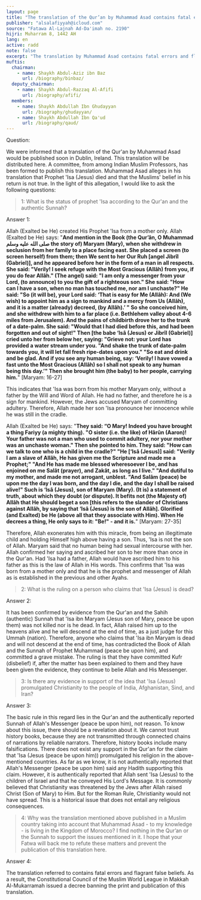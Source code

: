 ```yaml
---
layout: page
title: "The translation of the Qur’an by Muhammad Asad contains fatal errors and flagrant false beliefs"
publisher: "alsalafiyyah@icloud.com"
source: "Fatawa Al-Lajnah Ad-Da'imah no. 2190"
hijri: Muharram 8, 1442 AH
lang: en
active: radd
note: false
excerpt: "The translation by Muhammad Asad contains fatal errors and flagrant false beliefs. As a result, the Constitutional Council of the Muslim World League in Makkah Al-Mukarramah issued a decree banning the print and publication of this translation."
muftis:
  chairman: 
    - name: Shaykh Abdul-Aziz ibn Baz
      url: /biography/binbaz/
  deputy_chairman: 
    - name: Shaykh Abdul-Razzaq Al-Afifi
      url: /biography/afifi/
  members: 
    - name: Shaykh Abdullah Ibn Ghudayyan
      url: /biography/ghudayyan/
    - name: Shaykh Abdullah Ibn Qa'ud
      url: /biography/qaud/
---
```


Question:

We were informed that a translation of the Qur'an by Muhammad Asad would be published soon in  Dublin, Ireland. This translation will be distributed here. A committee, from among Indian Muslim Professors, has been formed to publish this translation.  Muhammad Asad alleges in his translation that Prophet 'Isa (Jesus) died and that the Muslims' belief in his return is not true. In the light of this allegation, I would like to ask the following questions: 

> 1: What is the status of prophet 'Isa according to the Qur'an and the authentic Sunnah? 

Answer 1:

Allah (Exalted be He) created His Prophet 'Isa from a mother only. Allah (Exalted be He) says: "**And mention in the Book (the Qur’ân, O Muhammad صلى الله عليه وسلم the story of) Maryam (Mary), when she withdrew in seclusion from her family to a place facing east. She placed a screen (to screen herself) from them; then We sent to her Our Ruh [angel Jibrîl (Gabriel)], and he appeared before her in the form of a man in all respects. She said: "Verily! I seek refuge with the Most Gracious (Allâh) from you, if you do fear Allâh." (The angel) said: "I am only a messenger from your Lord, (to announce) to you the gift of a righteous son." She said: "How can I have a son, when no man has touched me, nor am I unchaste?" He said: "So (it will be), your Lord said: ‘That is easy for Me (Allâh): And (We wish) to appoint him as a sign to mankind and a mercy from Us (Allâh), and it is a matter (already) decreed, (by Allâh).’ " So she conceived him, and she withdrew with him to a far place (i.e. Bethlehem valley about 4-6 miles from Jerusalem). And the pains of childbirth drove her to the trunk of a date-palm. She said: "Would that I had died before this, and had been forgotten and out of sight!" Then [the babe ‘Isâ (Jesus) or Jibrîl (Gabriel)] cried unto her from below her, saying: "Grieve not: your Lord has provided a water stream under you. "And shake the trunk of date-palm towards you, it will let fall fresh ripe-dates upon you." "So eat and drink and be glad. And if you see any human being, say: ‘Verily! I have vowed a fast unto the Most Gracious (Allâh) so I shall not speak to any human being this day.’" Then she brought him (the baby) to her people, carrying him.**" [Maryam: 16-27]

This indicates that 'Isa was born from his mother Maryam only, without a father by the Will and Word of Allah. He had no father, and therefore he is a sign for mankind. However, the Jews accused Maryam of committing adultery. Therefore, Allah made her son 'Isa pronounce her innocence while he was still in the cradle. 

Allah (Exalted be He) says: "**They said: “O Mary! Indeed you have brought a thing Fariyy (a mighty thing). "O sister (i.e. the like) of Hârûn (Aaron)! Your father was not a man who used to commit adultery, nor your mother was an unchaste woman." Then she pointed to him. They said: "How can we talk to one who is a child in the cradle?" "He [‘Isâ (Jesus)] said: "Verily I am a slave of Allâh, He has given me the Scripture and made me a Prophet;" "And He has made me blessed wheresoever I be, and has enjoined on me Salât (prayer), and Zakât, as long as I live." "And dutiful to my mother, and made me not arrogant, unblest. "And Salâm (peace) be upon me the day I was born, and the day I die, and the day I shall be raised alive!" Such is ‘Isâ (Jesus), son of Maryam (Mary). (It is) a statement of truth, about which they doubt (or dispute). It befits not (the Majesty of) Allâh that He should beget a son [this refers to the slander of Christians against Allâh, by saying that ‘Isâ (Jesus) is the son of Allâh]. Glorified (and Exalted) be He (above all that they associate with Him). When He decrees a thing, He only says to it: "Be!" - and it is.**" [Maryam: 27-35]

Therefore, Allah exonerates him with this miracle, from being an illegitimate child and holding Himself high above having a son. Thus, 'Isa is not the son of Allah. Maryam said that no human being had sexual intercourse with her. Allah confirmed her saying and ascribed her son to her more than once in the Qur'an. Had 'Isa had a father, Allah would have ascribed him to his father as this is the law of Allah in His words. This confirms that 'Isa was born from a mother only and that he is the prophet and messenger of Allah as is established in the previous and other Ayahs.

> 2: What is the ruling on a person who claims that 'Isa (Jesus) is dead?

Answer 2:

It has been confirmed by evidence from the Qur'an and the Sahih (authentic) Sunnah that 'Isa ibn Maryam (Jesus son of Mary, peace be upon them) was not killed nor is he dead. In fact, Allah raised him up to the heavens alive and he will descend at the end of time, as a just judge for this Ummah (nation). Therefore, anyone who claims that 'Isa ibn Maryam is dead and will not descend at the end of time, has contradicted the Book of Allah and the Sunnah of Prophet Muhammad (peace be upon him), and committed a grave mistake. The ruling is that they have committed Kufr (disbelief) if, after the matter has been explained to them and they have been given the evidence, they continue to belie Allah and His Messenger. 

> 3: Is there any evidence in support of the idea that 'Isa (Jesus) promulgated Christianity to the people of India, Afghanistan, Sind, and Iran? 

Answer 3:

The basic rule in this regard lies in the Qur'an and the authentically reported Sunnah of Allah's Messenger (peace be upon him), not reason. To know about this issue, there should be a revelation about it. We cannot trust history books, because they are not transmitted through connected chains of narrations by reliable narrators. Therefore, history books include many falsifications. There does not exist any support in the Qur'an for the claim that 'Isa (Jesus (peace be upon him)) promulgated his religion in the above-mentioned countries. As far as we know, it is not authentically reported that Allah's Messenger (peace be upon him) said any Hadith supporting this claim. However, it is authentically reported that Allah sent 'Isa (Jesus) to the children of Israel and that he conveyed His Lord's Message. It is commonly believed that Christianity was threatened by the Jews after Allah raised Christ (Son of Mary) to Him. But for the Roman Rule, Christianity would not have spread. This is a historical issue that does not entail any religious consequences. 

> 4: Why was the translation mentioned above published in a Muslim country taking into account that Muhammad Asad - to my knowledge - is living in the Kingdom of Morocco? I find nothing in the Qur’an or the Sunnah to support the issues mentioned in it. I hope that your Fatwa will back me to refute these matters and prevent the publication of this translation here.

Answer 4:

The translation referred to contains fatal errors and flagrant false beliefs. As a result, the Constitutional Council of the Muslim World League in Makkah Al-Mukarramah issued a decree banning the print and publication of this translation.
